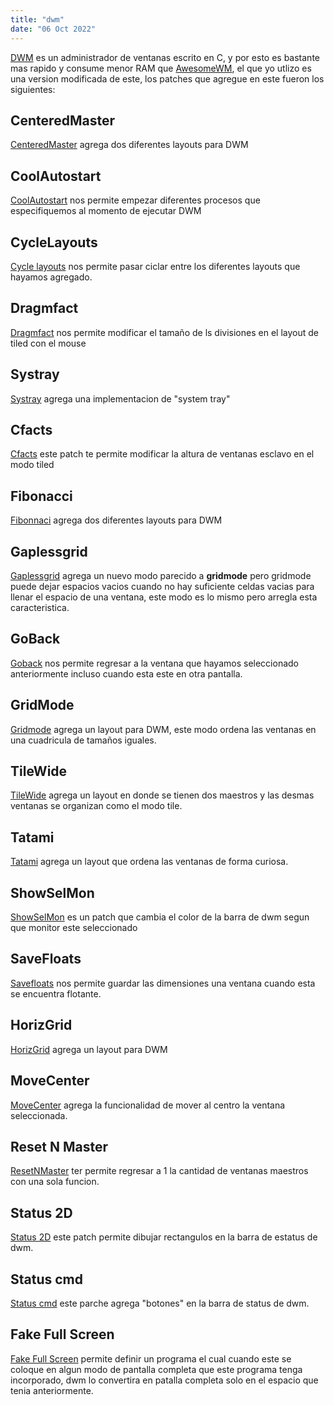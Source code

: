```yaml
---
title: "dwm"
date: "06 Oct 2022"
---
```



[DWM](https://dwm.suckless.org/) es un administrador de ventanas escrito en C, y por esto es bastante mas rapido y consume menor RAM que [AwesomeWM](./awesome.html), el que yo utlizo es una version modificada de este, los patches que agregue en este fueron los siguientes:
 
## CenteredMaster



[CenteredMaster](https://dwm.suckless.org/patches/centeredmaster/) agrega dos diferentes layouts para DWM
 
## CoolAutostart



[CoolAutostart](https://dwm.suckless.org/patches/cool_autostart/) nos permite empezar diferentes procesos que especifiquemos al momento de ejecutar DWM
 
## CycleLayouts



[Cycle layouts](https://dwm.suckless.org/patches/cyclelayouts/)  nos permite pasar ciclar entre los diferentes layouts que hayamos agregado.
 
## Dragmfact



[Dragmfact](https://dwm.suckless.org/patches/dragmfact/) nos permite modificar el tamaño de ls divisiones en el layout de tiled con el mouse
 
## Systray



[Systray](https://dwm.suckless.org/patches/systray/) agrega una implementacion de "system tray"
 
## Cfacts



[Cfacts](https://dwm.suckless.org/patches/cfats/) este patch te permite modificar la altura de ventanas esclavo en el modo tiled 
 
## Fibonacci



[Fibonnaci](https://dwm.suckless.org/patches/fibonacci/) agrega dos diferentes layouts para DWM
 
## Gaplessgrid



[Gaplessgrid](https://dwm.suckless.org/patches/gaplessgrid/) agrega un nuevo modo parecido a **gridmode** pero gridmode puede dejar espacios vacios cuando no hay suficiente celdas vacias para llenar el espacio de una ventana, este modo es lo mismo pero arregla esta caracteristica.
 
## GoBack



[Goback](https://dwm.suckless.org/patches/goback/) nos permite regresar a la ventana que hayamos seleccionado anteriormente incluso cuando esta este en otra pantalla. 
 
## GridMode



[Gridmode](https://dwm.suckless.org/patches/gridmode/) agrega un layout para DWM, este modo ordena las ventanas en una cuadricula de tamaños iguales.
 
## TileWide



[TileWide](https://dwm.suckless.org/patches/tilewide/) agrega un layout en donde se tienen dos maestros y las desmas ventanas se organizan como el modo tile.
 
## Tatami



[Tatami](https://dwm.suckless.org/patches/tatami/) agrega un layout que ordena las ventanas de forma curiosa.
 
## ShowSelMon



[ShowSelMon](https://dwm.suckless.org/patches/showselmon/) es un patch que cambia el color de la barra de dwm segun que monitor este seleccionado
 
## SaveFloats



[Savefloats](https://dwm.suckless.org/patches/save_floats/) nos permite guardar las dimensiones una ventana cuando esta se encuentra flotante.
 
## HorizGrid



[HorizGrid](https://dwm.suckless.org/patches/horizgrid/) agrega un layout para DWM
 
## MoveCenter



[MoveCenter](https://dwm.suckless.org/patches/movecenter/) agrega la funcionalidad de mover al centro la ventana seleccionada.
 
## Reset N Master



[ResetNMaster](https://dwm.suckless.org/patches/resetnmaster/) ter permite regresar a 1 la cantidad de ventanas maestros con una sola funcion.
 
## Status 2D



[Status 2D](https://dwm.suckless.org/patches/status2d/) este patch permite dibujar rectangulos en la barra de estatus de dwm.
 
## Status cmd



[Status cmd](https://dwm.suckless.org/patches/statuscmd/) este parche agrega "botones" en la barra de status de dwm.
 
## Fake Full Screen



[Fake Full Screen](https://dwm.suckless.org/patches/fakefullscreen/) permite definir un programa el cual cuando este se coloque en algun modo de pantalla completa que este programa tenga incorporado, dwm lo convertira en patalla completa solo en el espacio que tenia anteriormente.
 


